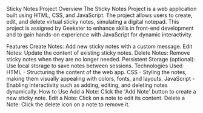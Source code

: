 Sticky Notes Project
Overview
The Sticky Notes Project is a web application built using HTML, CSS, and JavaScript. The project allows users to create, edit, and delete virtual sticky notes, simulating a digital notepad. This project is assigned by Geekster to enhance skills in front-end development and to gain hands-on experience with JavaScript for dynamic interactivity.

Features
Create Notes: Add new sticky notes with a custom message.
Edit Notes: Update the content of existing sticky notes.
Delete Notes: Remove sticky notes when they are no longer needed.
Persistent Storage (optional): Use local storage to save notes between sessions.
Technologies Used
HTML - Structuring the content of the web app.
CSS - Styling the notes, making them visually appealing with colors, fonts, and layouts.
JavaScript - Enabling interactivity such as adding, editing, and deleting notes dynamically.
How to Use
Add a Note: Click the 'Add Note' button to create a new sticky note.
Edit a Note: Click on a note to edit its content.
Delete a Note: Click the delete icon on a note to remove it.
